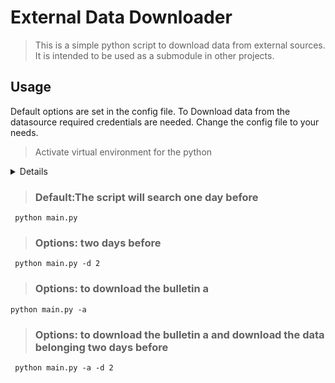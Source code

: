 # External Data Downloader 

> This is a simple python script to download data from external sources.
> It is intended to be used as a submodule in other projects.

## Usage


Default options are set in the config file.
To Download data from the datasource required credentials are needed. 
Change the config file to your needs.

>Activate virtual environment for the python 

<details>
<hr>

```python3 -m venv venv```

```source venv/bin/activate```

```pip install --upgrade pip```

```pip install -r requirements.txt```


<hr>
</details>

> ### Default:The script will search one day before 

``` python main.py``` 

> ### Options: two days before

``` python main.py -d 2```

> ### Options: to download the bulletin a 

``` python main.py -a ```

> ### Options: to download the bulletin a and download the data belonging two days before

``` python main.py -a -d 2```
